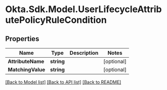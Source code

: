 # Okta.Sdk.Model.UserLifecycleAttributePolicyRuleCondition
## Properties

Name | Type | Description | Notes
------------ | ------------- | ------------- | -------------
**AttributeName** | **string** |  | [optional] 
**MatchingValue** | **string** |  | [optional] 

[[Back to Model list]](../README.md#documentation-for-models) [[Back to API list]](../README.md#documentation-for-api-endpoints) [[Back to README]](../README.md)

